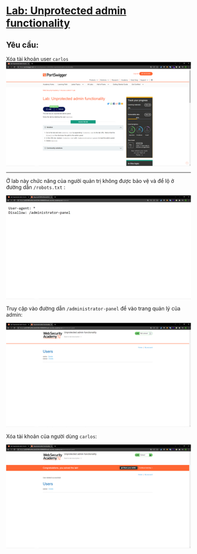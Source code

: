 # [Lab: Unprotected admin functionality](https://portswigger.net/web-security/access-control/lab-unprotected-admin-functionality)

## Yêu cầu:

Xóa tài khoản user `carlos`
![](1.png)

---

Ở lab này chức năng của người quản trị không được bảo vệ và để lộ ở đường dẫn `/robots.txt` :

![](2.png)

Truy cập vào đường dẫn `/administrator-panel` để vào trang quản lý của admin:

![](3.png)

Xóa tài khoản của người dùng `carlos`:

![](4.png)
